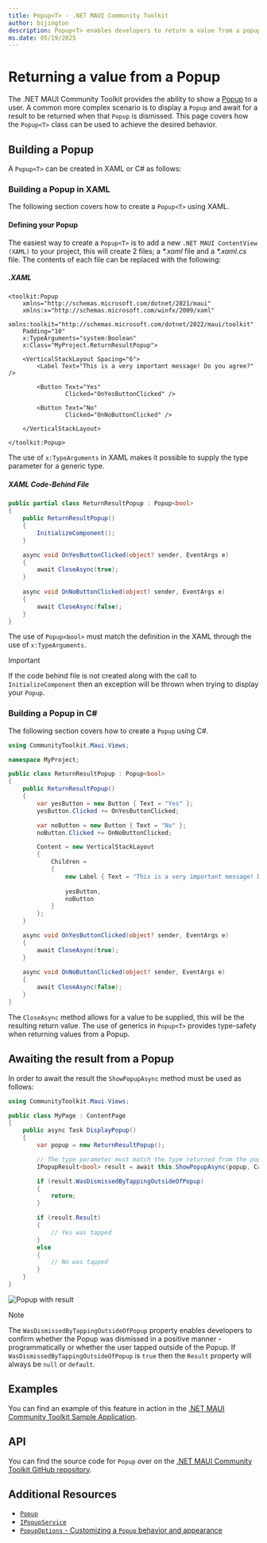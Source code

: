 ```yaml
---
title: Popup<T> - .NET MAUI Community Toolkit
author: bijington
description: Popup<T> enables developers to return a value from a popup when it is dismissed.
ms.date: 05/19/2025
---
```


# Returning a value from a Popup

The .NET MAUI Community Toolkit provides the ability to show a [Popup](../Popup.md) to a user. A common more complex scenario is to display a `Popup` and await for a result to be returned when that `Popup` is dismissed. This page covers how the `Popup<T>` class can be used to achieve the desired behavior.

## Building a Popup

A `Popup<T>` can be created in XAML or C# as follows:

### Building a Popup in XAML

The following section covers how to create a `Popup<T>` using XAML.

#### Defining your Popup

The easiest way to create a `Popup<T>` is to add a new `.NET MAUI ContentView (XAML)` to your project, this will create 2 files; a _*.xaml_ file and a _*.xaml.cs_ file. The contents of each file can be replaced with the following:

##### .XAML

```xaml
<toolkit:Popup
    xmlns="http://schemas.microsoft.com/dotnet/2021/maui"
    xmlns:x="http://schemas.microsoft.com/winfx/2009/xaml"
    xmlns:toolkit="http://schemas.microsoft.com/dotnet/2022/maui/toolkit"
    Padding="10"
    x:TypeArguments="system:Boolean"
    x:Class="MyProject.ReturnResultPopup">

    <VerticalStackLayout Spacing="6">
        <Label Text="This is a very important message! Do you agree?" />

        <Button Text="Yes" 
                Clicked="OnYesButtonClicked" />

        <Button Text="No"
                Clicked="OnNoButtonClicked" />
    
    </VerticalStackLayout>
    
</toolkit:Popup>
```

The use of `x:TypeArguments` in XAML makes it possible to supply the type parameter for a generic type.

##### XAML Code-Behind File

```csharp
public partial class ReturnResultPopup : Popup<bool>
{
    public ReturnResultPopup()
    {
        InitializeComponent();
    }

    async void OnYesButtonClicked(object? sender, EventArgs e)
    {
        await CloseAsync(true);
    }
    
    async void OnNoButtonClicked(object? sender, EventArgs e)
    {
        await CloseAsync(false);
    }
}
```

The use of `Popup<bool>` must match the definition in the XAML through the use of `x:TypeArguments`.

> [!IMPORTANT]
> If the code behind file is not created along with the call to `InitializeComponent` then an exception will be thrown when trying to display your `Popup`.

### Building a Popup in C#

The following section covers how to create a `Popup` using C#.

```csharp
using CommunityToolkit.Maui.Views;

namespace MyProject;

public class ReturnResultPopup : Popup<bool>
{
    public ReturnResultPopup()
    {
        var yesButton = new Button { Text = "Yes" };
        yesButton.Clicked += OnYesButtonClicked;

        var noButton = new Button { Text = "No" };
        noButton.Clicked += OnNoButtonClicked;

        Content = new VerticalStackLayout
        {
            Children = 
            {
                new Label { Text = "This is a very important message! Do you agree?" },
                
                yesButton,
                noButton
            }
        };
    }

    async void OnYesButtonClicked(object? sender, EventArgs e)
    {
        await CloseAsync(true);
    }
    
    async void OnNoButtonClicked(object? sender, EventArgs e)
    {
        await CloseAsync(false);
    }
}
```

The `CloseAsync` method allows for a value to be supplied, this will be the resulting return value. The use of generics in `Popup<T>` provides type-safety when returning values from a Popup.

## Awaiting the result from a Popup

In order to await the result the `ShowPopupAsync` method must be used as follows:

```csharp
using CommunityToolkit.Maui.Views;

public class MyPage : ContentPage
{
    public async Task DisplayPopup()
    {
        var popup = new ReturnResultPopup();

        // The type parameter must match the type returned from the popup.
        IPopupResult<bool> result = await this.ShowPopupAsync(popup, CancellationToken.None);

        if (result.WasDismissedByTappingOutsideOfPopup)
        {
            return;
        }

        if (result.Result)
        {
            // Yes was tapped
        }
        else
        {
            // No was tapped
        }
    }
}
```

![Popup with result](../../images/views/popup/popup-result.png "Popup rendering with two buttons that allow for a result to be returned")

> [!NOTE]
> The `WasDismissedByTappingOutsideOfPopup` property enables developers to confirm whether the Popup was dismissed in a positive manner - programmatically or whether the user tapped outside of the Popup. If `WasDismissedByTappingOutsideOfPopup` is `true` then the `Result` property will always be `null` or `default`.

## Examples

You can find an example of this feature in action in the [.NET MAUI Community Toolkit Sample Application](https://github.com/CommunityToolkit/Maui/blob/main/samples/CommunityToolkit.Maui.Sample/Pages/Views/Popups/ReturnResultPopup.xaml).

## API

You can find the source code for `Popup` over on the [.NET MAUI Community Toolkit GitHub repository](https://github.com/CommunityToolkit/Maui/tree/main/src/CommunityToolkit.Maui/Views/Popup).

## Additional Resources

- [`Popup`](../popup.md)
- [`IPopupService`](../popup-service.md)
- [`PopupOptions` - Customizing a `Popup` behavior and appearance](./popup-options.md)
